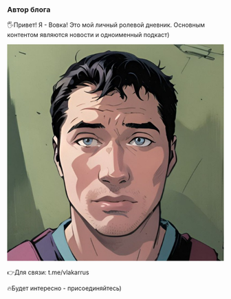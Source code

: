 ### Автор блога

🖐Привет! Я - Вовка! Это мой личный ролевой дневник. Основным контентом являются новости и одноименный подкаст)

![autor](/vovka.jpg)

👉Для связи: t.me/vlakarrus

🔥Будет интересно - присоединяйтесь)